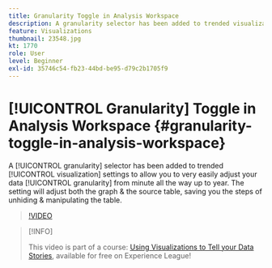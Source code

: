 ```yaml
---
title: Granularity Toggle in Analysis Workspace
description: A granularity selector has been added to trended visualization settings to allow you to very easily adjust your data granularity from minute all the way up to year. The setting will adjust both the graph and the source table, saving you the steps of unhiding and manipulating the table.
feature: Visualizations
thumbnail: 23548.jpg
kt: 1770
role: User
level: Beginner
exl-id: 35746c54-fb23-44bd-be95-d79c2b1705f9
---
```

# [!UICONTROL Granularity] Toggle in Analysis Workspace {#granularity-toggle-in-analysis-workspace}

A [!UICONTROL granularity] selector has been added to trended [!UICONTROL visualization] settings to allow you to very easily adjust your data [!UICONTROL granularity] from minute all the way up to year. The setting will adjust both the graph & the source table, saving you the steps of unhiding & manipulating the table.

>[!VIDEO](https://video.tv.adobe.com/v/23548/?quality=12&learn=on)

>[!INFO]
>
> This video is part of a course: [Using Visualizations to Tell your Data Stories](https://experienceleague.adobe.com/?recommended=Analytics-U-1-2021.1.visualizations), available for free on Experience League!
